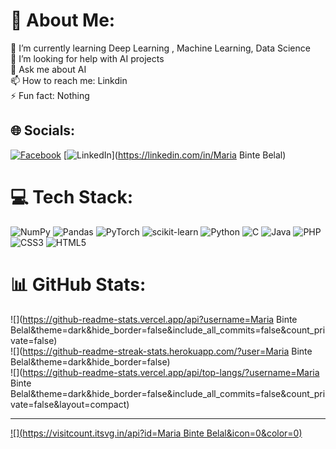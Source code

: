 # 💫 About Me:
🌱 I’m currently learning Deep Learning , Machine Learning, Data Science<br>🤔 I’m looking for help with AI projects<br>💬 Ask me about AI<br>📫 How to reach me: Linkdin<br>⚡ Fun fact: Nothing


## 🌐 Socials:
[![Facebook](https://img.shields.io/badge/Facebook-%231877F2.svg?logo=Facebook&logoColor=white)](https://facebook.com/ayatarobisura.sura) [![LinkedIn](https://img.shields.io/badge/LinkedIn-%230077B5.svg?logo=linkedin&logoColor=white)](https://linkedin.com/in/Maria Binte Belal) 

# 💻 Tech Stack:
![NumPy](https://img.shields.io/badge/numpy-%23013243.svg?style=for-the-badge&logo=numpy&logoColor=white) ![Pandas](https://img.shields.io/badge/pandas-%23150458.svg?style=for-the-badge&logo=pandas&logoColor=white) ![PyTorch](https://img.shields.io/badge/PyTorch-%23EE4C2C.svg?style=for-the-badge&logo=PyTorch&logoColor=white) ![scikit-learn](https://img.shields.io/badge/scikit--learn-%23F7931E.svg?style=for-the-badge&logo=scikit-learn&logoColor=white) ![Python](https://img.shields.io/badge/python-3670A0?style=for-the-badge&logo=python&logoColor=ffdd54) ![C](https://img.shields.io/badge/c-%2300599C.svg?style=for-the-badge&logo=c&logoColor=white) ![Java](https://img.shields.io/badge/java-%23ED8B00.svg?style=for-the-badge&logo=java&logoColor=white) ![PHP](https://img.shields.io/badge/php-%23777BB4.svg?style=for-the-badge&logo=php&logoColor=white) ![CSS3](https://img.shields.io/badge/css3-%231572B6.svg?style=for-the-badge&logo=css3&logoColor=white) ![HTML5](https://img.shields.io/badge/html5-%23E34F26.svg?style=for-the-badge&logo=html5&logoColor=white)
# 📊 GitHub Stats:
![](https://github-readme-stats.vercel.app/api?username=Maria Binte Belal&theme=dark&hide_border=false&include_all_commits=false&count_private=false)<br/>
![](https://github-readme-streak-stats.herokuapp.com/?user=Maria Binte Belal&theme=dark&hide_border=false)<br/>
![](https://github-readme-stats.vercel.app/api/top-langs/?username=Maria Binte Belal&theme=dark&hide_border=false&include_all_commits=false&count_private=false&layout=compact)

---
[![](https://visitcount.itsvg.in/api?id=Maria Binte Belal&icon=0&color=0)](https://visitcount.itsvg.in)

<!-- Proudly created with GPRM ( https://gprm.itsvg.in ) -->
